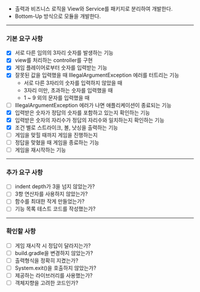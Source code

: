 - 출력과 비즈니스 로직을 View와 Service를 패키지로 분리하여 개발한다.
- Bottom-Up 방식으로 모듈을 개발한다.

---
### 기본 요구 사항
- [x] 서로 다른 임의의 3자리 숫자를 발생하는 기능
- [x] view를 처리하는 controller를 구현
- [x] 게임 플레이어로부터 숫자를 입력받는 기능
- [x] 잘못된 값을 입력했을 때 IllegalArgumentException 에러를 터트리는 기능
  - 서로 다른 3자리의 숫자를 입력하지 않았을 때
  - 3자리 미만, 초과하는 숫자를 입력했을 때
  - 1 ~ 9 외의 문자를 입력했을 때
- [ ] IllegalArgumentException 에러가 나면  애플리케이션이 종료되는 기능
- [x] 입력받은 숫자가 정답의 숫자를 포함하고 있는지 확인하는 기능
- [x] 입력받은 숫자의 자리수가 정답의 자리수와 일치하는지 확인하는 기능
- [x] 조건 별로 스트라이크, 볼, 낫싱을 출력하는 기능 
- [ ] 게임을 맞힐 때까지 게임을 진행하는지
- [ ] 정답을 맞혔을 때 게임을 종료하는 기능
- [ ] 게임을 재시작하는 기능

---
### 추가 요구 사항
- [ ] indent depth가 3을 넘지 않았는가?
- [ ] 3항 연산자를 사용하지 않았는가?
- [ ] 함수를 최대한 작게 만들었는가?
- [ ] 기능 목록 테스트 코드를 작성했는가?

-----
### 확인할 사항
- [ ] 게임 재시작 시 정답이 달라지는가?
- [ ] build.gradle을 변경하지 않았는가?
- [ ] 출력형식을 정확히 지켰는가?
- [ ] System.exit()을 호출하지 않았는가?
- [ ] 제공하는 라이브러리를 사용했는가?
- [ ] 객체지향을 고려한 코드인가?